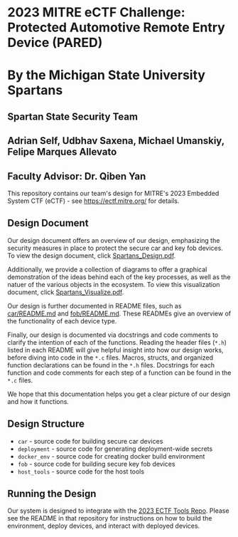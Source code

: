 # 2023 MITRE eCTF Challenge: Protected Automotive Remote Entry Device (PARED)
# By the Michigan State University Spartans
## Spartan State Security Team
## Adrian Self, Udbhav Saxena, Michael Umanskiy, Felipe Marques Allevato
## Faculty Advisor: Dr. Qiben Yan
This repository contains our team's design for MITRE's 2023 Embedded System CTF
(eCTF) - see https://ectf.mitre.org/ for details.

## Design Document
Our design document offers an overview of our design, emphasizing the security measures
in place to protect the secure car and key fob devices. To view the design document, click [Spartans_Design.pdf](Spartans_Design.pdf).

Additionally, we provide a collection of diagrams to offer a
graphical demonstration of the ideas behind each of the key processes,
as well as the natuer of the various objects in the ecosystem.
To view this visualization document, click [Spartans_Visualize.pdf](Spartans_Visualize.pdf).

Our design is further documented in README files, such as
[car/README.md](car/README.md) and [fob/README.md](fob/README.md).
These READMEs give an overview of the functionality of each device type.

Finally, our design is documented via docstrings and code comments to clarify
the intention of each of the functions. Reading the header files (`*.h`)
listed in each README will give helpful insight into how our design works,
before diving into code in the `*.c` files. Macros, structs, and organized
function declarations can be found in the `*.h` files. Docstrings for each
function and code comments for each step of a function can be found in the
`*.c` files.

We hope that this documentation helps you get a clear picture of our design
and how it functions.

## Design Structure
- `car` - source code for building secure car devices
- `deployment` - source code for generating deployment-wide secrets
- `docker_env` - source code for creating docker build environment
- `fob` - source code for building secure key fob devices
- `host_tools` - source code for the host tools

## Running the Design
Our system is designed to integrate with the
[2023 ECTF Tools Repo](https://github.com/mitre-cyber-academy/2023-ectf-tools).
Please see the README in that repository for instructions on how to
build the environment, deploy devices, and interact with deployed devices.